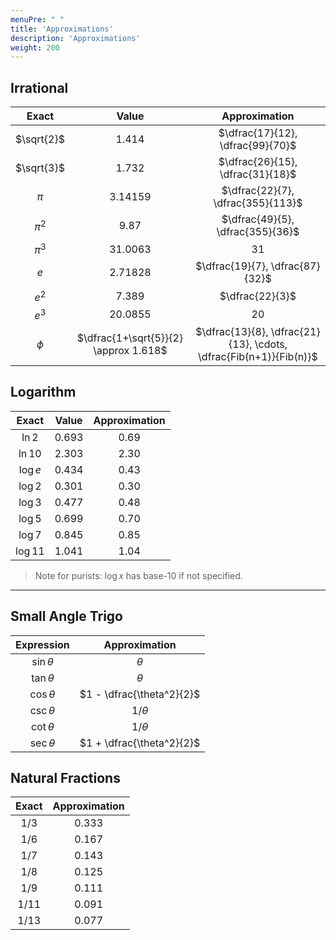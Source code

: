 ```yaml
---
menuPre: " "
title: 'Approximations'
description: 'Approximations'
weight: 200
---
```


## Irrational

|   Exact    |                 Value                 |                           Approximation                           |
| :--------: | :-----------------------------------: | :---------------------------------------------------------------: |
| $\sqrt{2}$ |                $1.414$                |                 $\dfrac{17}{12}, \dfrac{99}{70}$                  |
| $\sqrt{3}$ |                $1.732$                |                 $\dfrac{26}{15}, \dfrac{31}{18}$                  |
|   $\pi$    |               $3.14159$               |                 $\dfrac{22}{7}, \dfrac{355}{113}$                 |
|  $\pi^2$   |                $9.87$                 |                 $\dfrac{49}{5}, \dfrac{355}{36}$                  |
|  $\pi^3$   |               $31.0063$               |                               $31$                                |
|    $e$     |               $2.71828$               |                  $\dfrac{19}{7}, \dfrac{87}{32}$                  |
|   $e^2$    |                $7.389$                |                          $\dfrac{22}{3}$                          |
|   $e^3$    |               $20.0855$               |                               $20$                                |
|   $\phi$   | $\dfrac{1+\sqrt{5}}{2} \approx 1.618$ | $\dfrac{13}{8}, \dfrac{21}{13}, \cdots, \dfrac{Fib(n+1)}{Fib(n)}$ |

## Logarithm

|   Exact   |  Value  | Approximation |
| :-------: | :-----: | :-----------: |
|  $\ln 2$  | $0.693$ |    $0.69$     |
| $\ln 10$  | $2.303$ |    $2.30$     |
| $\log e$  | $0.434$ |    $0.43$     |
| $\log 2$  | $0.301$ |    $0.30$     |
| $\log 3$  | $0.477$ |    $0.48$     |
| $\log 5$  | $0.699$ |    $0.70$     |
| $\log 7$  | $0.845$ |    $0.85$     |
| $\log 11$ | $1.041$ |    $1.04$     |

> Note for purists: $\log x$ has base-$10$ if not specified.

---

## Small Angle Trigo

|  Expression   |       Approximation       |
| :-----------: | :-----------------------: |
| $\sin \theta$ |         $\theta$          |
| $\tan \theta$ |         $\theta$          |
| $\cos \theta$ | $1 - \dfrac{\theta^2}{2}$ |
| $\csc \theta$ |    $1 / \theta$    |
| $\cot \theta$ |    $1 / \theta$    |
| $\sec \theta$ | $1 + \dfrac{\theta^2}{2}$ |

## Natural Fractions

| Exact  | Approximation |
| :----: | :-----------: |
| $1/3$  |    $0.333$    |
| $1/6$  |    $0.167$    |
| $1/7$  |    $0.143$    |
| $1/8$  |    $0.125$    |
| $1/9$  |    $0.111$    |
| $1/11$ |    $0.091$    |
| $1/13$ |    $0.077$    |